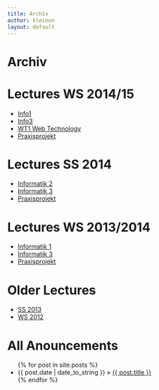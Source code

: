 ```yaml
---
title: Archiv
author: kleinen
layout: default
---
```


# Archiv

# Lectures WS 2014/15

- [Info1]({{site.baseurl}}ws2014/info1/index.html)
- [Info3]({{site.baseurl}}ws2014/info3/index.html)
- [WT1 Web Technology]({{site.baseurl}}ws2014/webapplications/index.html)
- [Praxisprojekt](ss2014/projekt)


<h1>Lectures SS 2014</h1>
<ul>
<li><a href="{{site.baseurl}}ss2014/info2">Informatik 2</a></li>
<li><a href="{{site.baseurl}}ss2014/info3">Informatik 3</a></li>
<li><a href="{{site.baseurl}}ss2014/projekt">Praxisprojekt</a></li>
</ul>


<h1>Lectures WS 2013/2014</h1>
<ul>
<li><a href="{{site.baseurl}}ws2013/info1">Informatik 1</a></li>
<li><a href="{{site.baseurl}}ws2013/info3">Informatik 3</a></li>
<li><a href="{{site.baseurl}}ws2013/project">Praxisprojekt</a></li>
</ul>

<h1>Older Lectures</h1>

  * [SS 2013](ss2013/index.html)
  * [WS 2012](ws2012/index.html)

<div id="home">
  <h1>All Anouncements</h1>
  <ul class="posts">
    {% for post in site.posts %}
      <li><span>{{ post.date | date_to_string }}</span> &raquo; <a href="{{ post.url }}">{{ post.title }}</a></li>
    {% endfor %}
  </ul>
</div>
